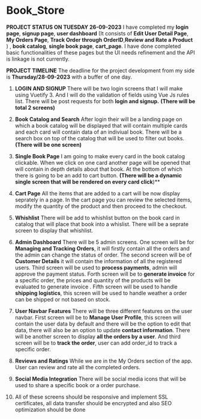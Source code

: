# Book_Store

**PROJECT STATUS ON TUESDAY 26-09-2023**
   I have completed my **login page**, **signup page**, **user dashboard** (It consists of **Edit User Detail Page**, **My Orders Page**, **Track Order through OrderID**,**Review and Rate a Product** ) , **book catalog**, **single book page**, **cart_page**. I have done completed basic functionalities of these pages but the UI needs refinement and the API is linkage is not currently.



**PROJECT TIMELINE**
   The deadline for the project development from my side is **Thursday/28-09-2023** with a buffer of one day.

1) **LOGIN AND SIGNUP**
   There will be two login screens that I will make using Vuetify 3. And I will do the validation of fields using Vue Js rules list. There will be post requests for both **login and signup.** **(There will be total 2 screens)**

2) **Book Catalog and Search**
    After login their will be a landing page on which a book catalog will be displayed that will contain multiple cards and each card will contain data of an indiviual book. There will be a search box on top of the catalog that will be used to filter out books. **(There will be one screen)**

3) **Single Book Page**
   I am going to make every card in the book catalog clickable. When we click on one card another page will be opened that will contain in depth details about that book. At the bottom of which there is going to be an add to cart button. **(There will be a dynamic single screen that will be rendered on every card click**)**

4) **Cart Page**
   All the items that are added to a cart will be now display seprately in a page. In the cart page you can review the selected items, modify the quantity of the product and then proceed to the checkout.

5) **Whishlist**
     There will be add to whishlist button on the book card in catalog that will place that book into a whislist. There will be a seprate screen to display that whishlist.

6) **Admin Dashboard**
    There will be 5 admin screens. One screen will be for **Managing and Tracking Orders**, it will firstly contain all the orders and the admin can change the status of order. The second screen will be of **Customer Details** it will contain the information of all the registered users. Third screen will be used to **process payments**, admin will approve the payment status. Forth screen will be to **generate invoice** for a specific order, the prices and quantity of the products will be evaluated to generate invoice . Fifth screen will be used to handle **shipping logistics**, this screen will be used to handle weather a order can be shipped or not based on stock.

7) **User Navbar Features**
     There will be three different features on the user navbar. First screen will be to **Manage User Profile**, this screen will contain the user data by default and there will be the option to edit that data, there will also be an option to update **contact information**. There will be another screen to display **all the orders by a user**. And third screen will be to **track the order**, user can add order_id to track a specific order.

8) **Reviews and Ratings**
     While we are in the My Orders section of the app. User can review and rate all the completed orders.

9) **Social Media Integration**
      There will be social media icons that will be used to share a specific book or a order purchase.

10) All of these screens should be responsive and implement SSL certificates, all data transfer should be encrypted and also SEO optimization should be done


   

      
     

